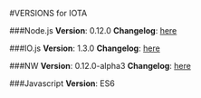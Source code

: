 #VERSIONS for IOTA

###Node.js
**Version**: 0.12.0
**Changelog**: [here](http://nodejs.org/changelog.html)

###IO.js
**Version**: 1.3.0
**Changelog**: [here](https://github.com/iojs/io.js/blob/v1.x/CHANGELOG.md)

###NW
**Version**: 0.12.0-alpha3
**Changelog**: [here](https://github.com/nwjs/nw.js/blob/master/CHANGELOG.md)

###Javascript
**Version**: ES6
